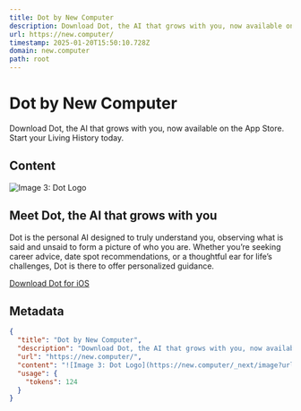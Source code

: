 ```yaml
---
title: Dot by New Computer
description: Download Dot, the AI that grows with you, now available on the App Store. Start your Living History today.
url: https://new.computer/
timestamp: 2025-01-20T15:50:10.728Z
domain: new.computer
path: root
---
```


# Dot by New Computer


Download Dot, the AI that grows with you, now available on the App Store. Start your Living History today.


## Content

![Image 3: Dot Logo](https://new.computer/_next/image?url=%2Fassets%2Flogo.png&w=64&q=75)

Meet Dot, the AI that grows with you
------------------------------------

Dot is the personal AI designed to truly understand you, observing what is said and unsaid to form a picture of who you are. Whether you’re seeking career advice, date spot recommendations, or a thoughtful ear for life’s challenges, Dot is there to offer personalized guidance.

[Download Dot for iOS](https://apps.apple.com/us/app/dot-living-history/id6450016041)

## Metadata

```json
{
  "title": "Dot by New Computer",
  "description": "Download Dot, the AI that grows with you, now available on the App Store. Start your Living History today.",
  "url": "https://new.computer/",
  "content": "![Image 3: Dot Logo](https://new.computer/_next/image?url=%2Fassets%2Flogo.png&w=64&q=75)\n\nMeet Dot, the AI that grows with you\n------------------------------------\n\nDot is the personal AI designed to truly understand you, observing what is said and unsaid to form a picture of who you are. Whether you’re seeking career advice, date spot recommendations, or a thoughtful ear for life’s challenges, Dot is there to offer personalized guidance.\n\n[Download Dot for iOS](https://apps.apple.com/us/app/dot-living-history/id6450016041)",
  "usage": {
    "tokens": 124
  }
}
```
